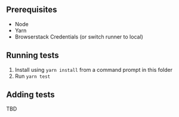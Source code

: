 ## Prerequisites

* Node
* Yarn
* Browserstack Credentials (or switch runner to local)

## Running tests

1. Install using `yarn install` from a command prompt in this folder
2. Run `yarn test`

## Adding tests

TBD
